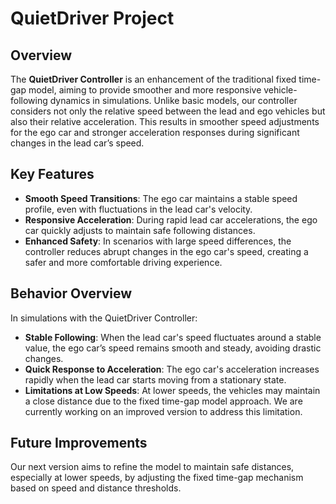 # QuietDriver Project

## Overview
The **QuietDriver Controller** is an enhancement of the traditional fixed time-gap model, aiming to provide smoother and more responsive vehicle-following dynamics in simulations. Unlike basic models, our controller considers not only the relative speed between the lead and ego vehicles but also their relative acceleration. This results in smoother speed adjustments for the ego car and stronger acceleration responses during significant changes in the lead car’s speed.

## Key Features
- **Smooth Speed Transitions**: The ego car maintains a stable speed profile, even with fluctuations in the lead car's velocity.
- **Responsive Acceleration**: During rapid lead car accelerations, the ego car quickly adjusts to maintain safe following distances.
- **Enhanced Safety**: In scenarios with large speed differences, the controller reduces abrupt changes in the ego car's speed, creating a safer and more comfortable driving experience.

## Behavior Overview
In simulations with the QuietDriver Controller:
- **Stable Following**: When the lead car's speed fluctuates around a stable value, the ego car’s speed remains smooth and steady, avoiding drastic changes.
- **Quick Response to Acceleration**: The ego car's acceleration increases rapidly when the lead car starts moving from a stationary state.
- **Limitations at Low Speeds**: At lower speeds, the vehicles may maintain a close distance due to the fixed time-gap model approach. We are currently working on an improved version to address this limitation.

## Future Improvements
Our next version aims to refine the model to maintain safe distances, especially at lower speeds, by adjusting the fixed time-gap mechanism based on speed and distance thresholds.

